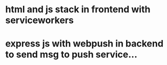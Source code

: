 # html and js stack in frontend with serviceworkers
# express js with webpush in backend to send msg to push service...